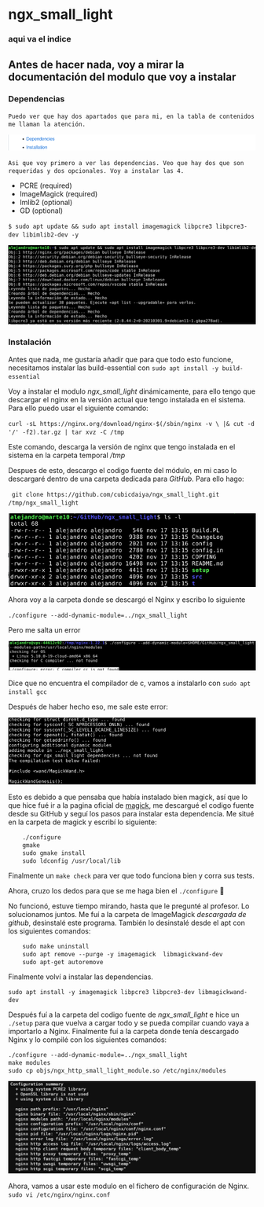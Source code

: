 # ngx_small_light

### aqui va el indice

## Antes de hacer nada, voy a mirar la documentación del modulo que voy a instalar

### Dependencias

    Puedo ver que hay dos apartados que para mi, en la tabla de contenidos me llaman la atención.

![TablaContenidos](screenshots/1.png)

    Asi que voy primero a ver las dependencias. Veo que hay dos que son requeridas y dos opcionales. Voy a instalar las 4.

- PCRE (required)
- ImageMagick (required)
- Imlib2 (optional)
- GD (optional)

` $ sudo apt update && sudo apt install imagemagick libpcre3 libpcre3-dev libimlib2-dev -y `

![instalarDependencias](screenshots/2.png)

### Instalación

Antes que nada, me gustaría añadir que para que todo esto funcione, necesitamos instalar las build-essential con `sudo apt install -y build-essential`

Voy a instalar el modulo *ngx_small_light* dinámicamente, para ello tengo que descargar el nginx en la versión actual que tengo instalada en el sistema. Para ello puedo usar el siguiente comando:

` curl -sL https://nginx.org/download/nginx-$(/sbin/nginx -v \
|& cut -d '/' -f2).tar.gz | tar xvz -C /tmp `

Este comando, descarga la versión de nginx que tengo instalada en el sistema en la carpeta temporal */tmp*

Despues de esto, descargo el codigo fuente del módulo, en mi caso lo descargaré dentro de una carpeta dedicada para *GitHub*. Para ello hago:

` git clone https://github.com/cubicdaiya/ngx_small_light.git /tmp/ngx_small_light`

![GitHub/modulo](screenshots/3.png)

Ahora voy a la carpeta donde se descargó el Nginx y escribo lo siguiente

`./configure --add-dynamic-module=../ngx_small_light`

Pero me salta un error

![Error1](screenshots/4.png)

Dice que no encuentra el compilador de c, vamos a instalarlo con `sudo apt install gcc`

Después de haber hecho eso, me sale este error:

![errorMagick](screenshots/errorMagick.png)

Esto es debido a que pensaba que había instalado bien magick, así que lo que hice fué ir a la pagina oficial de [magick](http://www.imagemagick.org/script/install-source.php), me descargué el codigo fuente desde su GitHub y seguí los pasos para instalar esta dependencia. Me situé en la carpeta de magick y escribí lo siguiente:

``` shell
    ./configure
    gmake
    sudo gmake install
    sudo ldconfig /usr/local/lib
```

Finalmente un `make check` para ver que todo funciona bien y corra sus tests.

Ahora, cruzo los dedos para que se me haga bien el `./configure` 🤞

No funcionó, estuve tiempo mirando, hasta que le pregunté al profesor. Lo solucionamos juntos. Me fuí a la carpeta de ImageMagick *descargada de github*, desinstalé este programa. También lo desinstalé desde el apt con los siguientes comandos:

```
    sudo make uninstall
    sudo apt remove --purge -y imagemagick  libmagickwand-dev
    sudo apt-get autoremove
```

Finalmente volví a instalar las dependencias.

```
sudo apt install -y imagemagick libpcre3 libpcre3-dev libmagickwand-dev
```

Después fuí a la carpeta del codigo fuente de *ngx_small_light* e hice un `./setup` para que vuelva a cargar todo y se pueda compilar cuando vaya a importarlo a Nginx. Finalmente fuí a la carpeta donde tenía descargado Nginx y lo compilé con los siguientes comandos:

```
./configure --add-dynamic-module=../ngx_small_light
make modules
sudo cp objs/ngx_http_small_light_module.so /etc/nginx/modules
```

![finInstalacion](screenshots/success.png)

Ahora, vamos a usar este modulo en el fichero de configuración de Nginx. `sudo vi /etc/nginx/nginx.conf`



